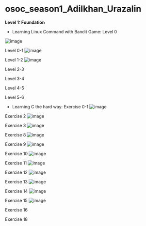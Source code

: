 # osoc_season1_Adilkhan_Urazalin
**Level 1: Foundation**
- Learning Linux Command with Bandit Game:
Level 0

![image](https://github.com/ECEadilkhan/osoc_season1_Adilkhan_Urazalin/assets/161349218/3f6c815d-b0d8-49be-b54e-f812bfd340b1)

Level 0-1
![image](https://github.com/ECEadilkhan/osoc_season1_Adilkhan_Urazalin/assets/161349218/edd4c280-0343-417c-b2ff-bf166087bcc5)

Level 1-2
![image](https://github.com/ECEadilkhan/osoc_season1_Adilkhan_Urazalin/assets/161349218/847d7971-9743-48a8-842e-4147b36e21c1)

Level 2-3

Level 3-4

Level 4-5

Level 5-6

- Learning C the hard way:
Exercise 0-1
![image](https://github.com/ECEadilkhan/osoc_season1_Adilkhan_Urazalin/assets/161349218/f62afa74-b8ae-4128-b174-0de973ed9505)

Exercise 2
![image](https://github.com/ECEadilkhan/osoc_season1_Adilkhan_Urazalin/assets/161349218/2cae76a6-e39d-49ef-8718-d08dd890b290)

Exercise 3
![image](https://github.com/ECEadilkhan/osoc_season1_Adilkhan_Urazalin/assets/161349218/42c67b5d-c4fa-46e8-b389-0c732d329cbb)

Exercise 8
![image](https://github.com/ECEadilkhan/osoc_season1_Adilkhan_Urazalin/assets/161349218/668ae334-504e-41cb-bfe8-430b20c05a8c)

Exercise 9
![image](https://github.com/ECEadilkhan/osoc_season1_Adilkhan_Urazalin/assets/161349218/e25b6008-54bf-47f3-b355-e36c0b08078f)

Exercise 10
![image](https://github.com/ECEadilkhan/osoc_season1_Adilkhan_Urazalin/assets/161349218/67d79563-9397-4d60-864a-9307ee54a82c)

Exercise 11
![image](https://github.com/ECEadilkhan/osoc_season1_Adilkhan_Urazalin/assets/161349218/5b1631cb-0726-4eb0-85d8-8451063e270a)


Exercise 12
![image](https://github.com/ECEadilkhan/osoc_season1_Adilkhan_Urazalin/assets/161349218/406791cb-8a2d-4442-b6cd-9a5b1b96a0e3)


Exercise 13
![image](https://github.com/ECEadilkhan/osoc_season1_Adilkhan_Urazalin/assets/161349218/593d7553-293c-4b10-8a3b-dcc3230be061)


Exercise 14
![image](https://github.com/ECEadilkhan/osoc_season1_Adilkhan_Urazalin/assets/161349218/78a5768a-cc6a-4daf-bbd4-89de1e961aa1)

Exercise 15
![image](https://github.com/ECEadilkhan/osoc_season1_Adilkhan_Urazalin/assets/161349218/0bc84a5b-82c7-4b10-bfc6-e2d6490ed9cc)


Exercise 16

Exercise 18




